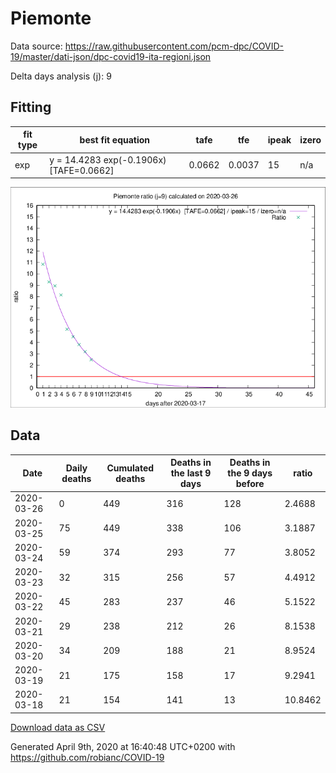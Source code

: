 # Piemonte

Data source: https://raw.githubusercontent.com/pcm-dpc/COVID-19/master/dati-json/dpc-covid19-ita-regioni.json

Delta days analysis (j): 9

## Fitting 
|fit type|best fit equation|tafe|tfe|ipeak|izero|
|-------|-----|--------|------|---|---|
|exp|y = 14.4283 exp(-0.1906x)  [TAFE=0.0662]|0.0662|0.0037|15|n/a|

![Plot](COVID-19_piemonte_j9_2020-03-26.png)

## Data
|Date|Daily deaths|Cumulated deaths|Deaths in the last 9 days|Deaths in the 9 days before|ratio|
|----|----------|-----------|-------|--------------------|-----|
|2020-03-26|0|449|316|128|2.4688|
|2020-03-25|75|449|338|106|3.1887|
|2020-03-24|59|374|293|77|3.8052|
|2020-03-23|32|315|256|57|4.4912|
|2020-03-22|45|283|237|46|5.1522|
|2020-03-21|29|238|212|26|8.1538|
|2020-03-20|34|209|188|21|8.9524|
|2020-03-19|21|175|158|17|9.2941|
|2020-03-18|21|154|141|13|10.8462|

[Download data as CSV](COVID-19_piemonte_j9_2020-03-26.csv)

Generated April 9th, 2020 at 16:40:48 UTC+0200 with https://github.com/robianc/COVID-19
